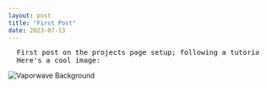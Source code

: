 ```yaml
---
layout: post
title: "First Post"
date: 2023-07-13
---
```


<pre>
  First post on the projects page setup; following a tutorial to create a foundation for my website.
  Here's a cool image:
</pre>

<img border="0" src="/images/Vaporwave Backgroun.jpg" alt="Vaporwave Background">

